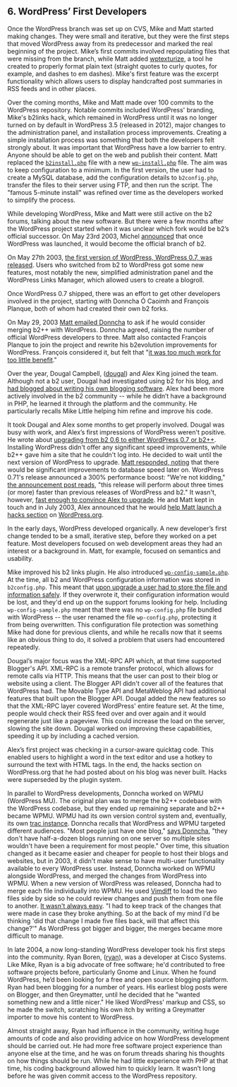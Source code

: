## 6. WordPress’ First Developers

Once the WordPress branch was set up on CVS, Mike and Matt started making changes. They were small and iterative, but they were the first steps that moved WordPress away from its predecessor and marked the real beginning of the project. Mike’s first commits involved repopulating files that were missing from the branch, while Matt added <a href="http://developer.wordpress.org/reference/functions/wptexturize/">wptexturize</a>, a tool he created to properly format plain text (straight quotes to curly quotes, for example, and dashes to em dashes). Mike's first feature was the excerpt functionality which allows users to display handcrafted post summaries in RSS feeds and in other places.

Over the coming months, Mike and Matt made over 100 commits to the WordPress repository. Notable commits included WordPress' branding, Mike's b2links hack, which remained in WordPress until it was no longer turned on by default in WordPress 3.5 (released in 2012), major changes to the administration panel, and installation process improvements. Creating a simple installation process was something that both the developers felt strongly about. It was important that WordPress have a low barrier to entry. Anyone should be able to get on the web and publish their content. Matt replaced the <code><a href="http://core.trac.wordpress.org/browser/trunk/wp-admin/b2install.php?rev=38">b2install.php</a></code> file with a new <code><a href="http://core.trac.wordpress.org/browser/trunk/wp-admin/wp-install.php?rev=45">wp-install.php</a></code> file. The aim was to keep configuration to a minimum. In the first version, the user had to create a MySQL database, add the configuration details to <code>b2config.php</code>, transfer the files to their server using FTP, and then run the script. The "famous 5-minute install" was refined over time as the developers worked to simplify the process.

While developing WordPress, Mike and Matt were still active on the b2 forums, talking about the new software. But there were a few months after the WordPress project started when it was unclear which fork would be b2’s official successor. On May 23rd 2003, Michel <a href="http://www.cafelog.com/index.php?p=500&amp;c=1">announced</a> that once WordPress was launched, it would become the official branch of b2.

On May 27th 2003, <a href="http://wordpress.org/news/2003/05/wordpress-now-available/">the first version of WordPress, WordPress 0.7, was released</a>. Users who switched from b2 to WordPress got some new features, most notably the new, simplified administration panel and the WordPress Links Manager, which allowed users to create a blogroll. 

Once WordPress 0.7 shipped, there was an effort to get other developers involved in the project, starting with Donncha Ó Caoimh and François Planque, both of whom had created their own b2 forks. 

On May 29, 2003 <a href="http://ocaoimh.ie/2003/05/29/b2-updates-referer-spamming-b2-and-wordpress/">Matt emailed Donncha</a> to ask if he would consider merging b2++ with WordPress. Donncha agreed, raising the number of official WordPress developers to three. Matt also contacted François Planque to join the project and rewrite his b2evolution improvements for WordPress. François considered it, but felt that "<a href="http://b2evolution.net/about/evolutionofb2.html">it was too much work for too little benefit</a>."

Over the year, Dougal Campbell, (<a href="http://profiles.wordpress.org/dougal">dougal</a>) and Alex King joined the team. Although not a b2 user, Dougal had investigated using b2 for his blog, and <a href="http://dougal.gunters.org/blog/2002/11/12/software-development/">had blogged about writing his own blogging software</a>. Alex had been more actively involved in the b2 community -- while he didn’t have a background in PHP, he learned it through the platform and the community. He particularly recalls Mike Little helping him refine and improve his code. 

It took Dougal and Alex some months to get properly involved. Dougal was busy with work, and Alex’s first impressions of WordPress weren't positive. He wrote about <a href="http://alexking.org/blog/2003/05/27/b2-wordpress-and-b2">upgrading from b2 0.6 to either WordPress 0.7 or b2++</a>. Installing WordPress didn't offer any significant speed improvements, while b2++ gave him a site that he couldn't log into. He decided to wait until the next version of WordPress to upgrade. <a href="http://alexking.org/blog/2003/05/27/b2-wordpress-and-b2#comment-199">Matt responded, noting</a> that there would be significant improvements to database speed later on. WordPress 0.71's release announced a 300% performance boost: "We're not kidding," <a href="https://wordpress.org/news/2003/06/wordpress-071-now-available/">the announcement post reads</a>, "this release will perform about three times (or more) faster than previous releases of WordPress and b2." It wasn't, however, <a href="http://alexking.org/blog/2003/06/10/wordpress-71">fast enough to convince Alex to upgrade</a>. He and Matt kept in touch and in July 2003, Alex announced that he would <a href="http://alexking.org/blog/2003/07/23/wordpress-hacks">help Matt launch a hacks section</a> on <a href="http://wordpress.org">WordPress.org</a>.

In the early days, WordPress developed organically. A new developer’s first change tended to be a small, iterative step, before they worked on a pet feature. Most developers focused on web development areas they had an interest or a background in. Matt, for example, focused on semantics and usability.

Mike improved his b2 links plugin. He also introduced <code><a href="http://wordpress.org/news/2003/06/huge-changes-in-cvs/">wp-config-sample.php</a></code>. At the time, all b2 and WordPress configuration information was stored in <code>b2config.php</code>. This meant that <a href="http://wordpress.org/support/topic/how-to-upgrade-from-71-to-72">upon upgrade a user had to store the file and information safely</a>. If they overwrote it, their configuration information would be lost, and they'd end up on the support forums looking for help. Including <code>wp-config-sample.php</code> meant that there was no <code>wp-config.php</code> file bundled with WordPress -- the user renamed the file <code>wp-config.php</code>, protecting it from being overwritten. This configuration file protection was something Mike had done for previous clients, and while he recalls now that it seems like an obvious thing to do, it solved a problem that users had encountered repeatedly. 

Dougal’s major focus was the XML-RPC API which, at that time supported Blogger's API. XML-RPC is a remote transfer protocol, which allows for remote calls via HTTP. This means that the user can post to their blog or website using a client. The Blogger API didn't cover all of the features that WordPress had. The Movable Type API and MetaWeblog API had additional features that built upon the Blogger API. Dougal added the new features so that the XML-RPC layer covered WordPress' entire feature set. At the time, people would check their RSS feed over and over again and it would regenerate just like a pageview. This could increase the load on the server, slowing the site down. Dougal worked on improving these capabilities, speeding it up by including a cached version. 

Alex’s first project was checking in a cursor-aware quicktag code. This enabled users to highlight a word in the text editor and use a hotkey to surround the text with HTML tags. In the end, the hacks section on WordPress.org that he had posted about on his blog was never built. Hacks were superseded by the plugin system.

In parallel to WordPress developments, Donncha worked on WPMU (WordPress MU). The original plan was to merge the b2++ codebase with the WordPress codebase, but they ended up remaining separate and b2++ became WPMU. WPMU had its own version control system and, eventually, its own <a href="http://mu.trac.wordpress.org/">trac instance</a>. Donncha recalls that WordPress and WPMU targeted different audiences. "Most people just have one blog," <a href="http://archive.wordpress.org/interviews/2013_05_03_OCaoimh.html#L97">says Donncha</a>, "they don't have half-a-dozen blogs running on one server so multiple sites wouldn't have been a requirement for most people." Over time, this situation changed as it became easier and cheaper for people to host their blogs and websites, but in 2003, it didn't make sense to have multi-user functionality available to every WordPress user. Instead, Donncha worked on WPMU alongside WordPress, and merged the changes from WordPress into WPMU. When a new version of WordPress was released, Donncha had to merge each file individually into WPMU. He used <a href="http://vimdoc.sourceforge.net/htmldoc/diff.html">Vimdiff</a> to load the two files side by side so he could review changes and push them from one file to another. <a href="http://archive.wordpress.org/interviews/2013_05_03_OCaoimh.html#L111">It wasn't always easy</a>. "I had to keep track of the changes that were made in case they broke anything. So at the back of my mind I'd be thinking 'did that change I made five files back, will that affect this change?'" As WordPress got bigger and bigger, the merges became more difficult to manage.

In late 2004, a now long-standing WordPress developer took his first steps into the community. Ryan Boren, (<a href="http://profiles.wordpress.org/ryan">ryan</a>), was a developer at Cisco Systems. Like Mike, Ryan is a big advocate of free software; he'd contributed to free software projects before, particularly Gnome and Linux. When he found WordPress, he’d been looking for a free and open source blogging platform. Ryan had been blogging for a number of years. His earliest blog posts were on Blogger, and then Greymatter, until he decided that he "wanted something new and a little nicer." He liked WordPress' markup and CSS, so he made the switch, scratching his own itch by writing a Greymatter importer to move his content to WordPress.

Almost straight away, Ryan had influence in the community, writing huge amounts of code and also providing advice on how WordPress development should be carried out. He had more free software project experience than anyone else at the time, and he was on forum threads sharing his thoughts on how things should be run. While he had little experience with PHP at that time, his coding background allowed him to quickly learn. It wasn’t long before he was given commit access to the WordPress repository.
